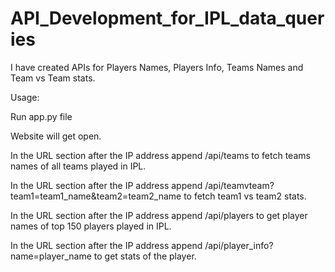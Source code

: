 # API_Development_for_IPL_data_queries
I have created APIs for Players Names, Players Info, Teams Names and Team vs Team stats.

Usage:

Run app.py file

Website will get open.

In the URL section after the IP address append /api/teams to fetch teams names of all teams played in IPL.

In the URL section after the IP address append /api/teamvteam?team1=team1_name&team2=team2_name to fetch team1 vs team2 stats.

In the URL section after the IP address append /api/players to get player names of top 150 players played in IPL.

In the URL section after the IP address append /api/player_info?name=player_name to get stats of the player.
